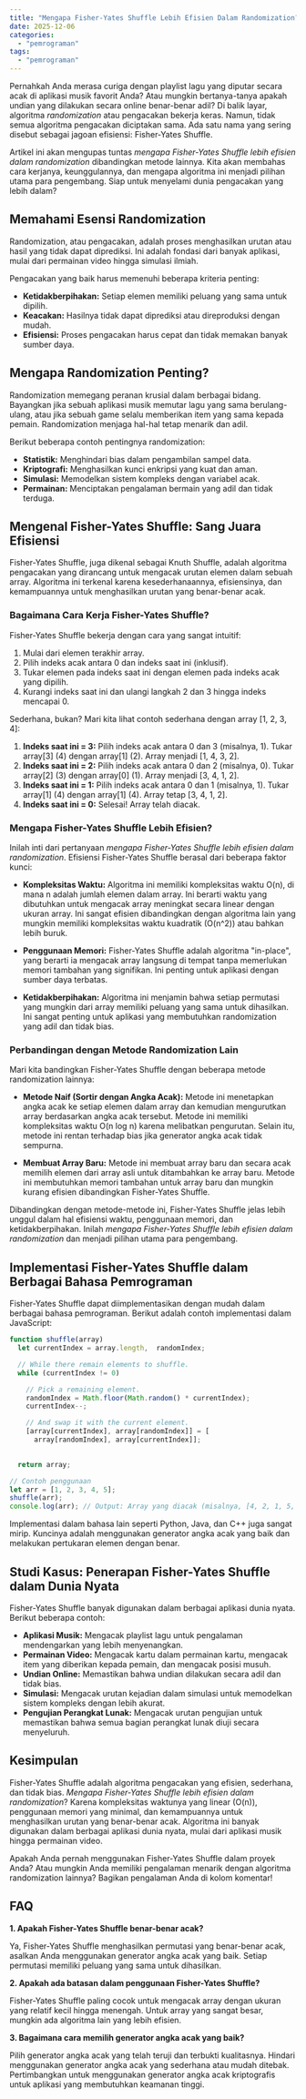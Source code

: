 ```yaml
---
title: "Mengapa Fisher-Yates Shuffle Lebih Efisien Dalam Randomization?"
date: 2025-12-06
categories: 
  - "pemrograman"
tags: 
  - "pemrograman"
---
```


Pernahkah Anda merasa curiga dengan playlist lagu yang diputar secara acak di aplikasi musik favorit Anda? Atau mungkin bertanya-tanya apakah undian yang dilakukan secara online benar-benar adil? Di balik layar, algoritma _randomization_ atau pengacakan bekerja keras. Namun, tidak semua algoritma pengacakan diciptakan sama. Ada satu nama yang sering disebut sebagai jagoan efisiensi: Fisher-Yates Shuffle.

Artikel ini akan mengupas tuntas _mengapa Fisher-Yates Shuffle lebih efisien dalam randomization_ dibandingkan metode lainnya. Kita akan membahas cara kerjanya, keunggulannya, dan mengapa algoritma ini menjadi pilihan utama para pengembang. Siap untuk menyelami dunia pengacakan yang lebih dalam?

## Memahami Esensi Randomization

Randomization, atau pengacakan, adalah proses menghasilkan urutan atau hasil yang tidak dapat diprediksi. Ini adalah fondasi dari banyak aplikasi, mulai dari permainan video hingga simulasi ilmiah.

Pengacakan yang baik harus memenuhi beberapa kriteria penting:

- **Ketidakberpihakan:** Setiap elemen memiliki peluang yang sama untuk dipilih.
- **Keacakan:** Hasilnya tidak dapat diprediksi atau direproduksi dengan mudah.
- **Efisiensi:** Proses pengacakan harus cepat dan tidak memakan banyak sumber daya.

## Mengapa Randomization Penting?

Randomization memegang peranan krusial dalam berbagai bidang. Bayangkan jika sebuah aplikasi musik memutar lagu yang sama berulang-ulang, atau jika sebuah game selalu memberikan item yang sama kepada pemain. Randomization menjaga hal-hal tetap menarik dan adil.

Berikut beberapa contoh pentingnya randomization:

- **Statistik:** Menghindari bias dalam pengambilan sampel data.
- **Kriptografi:** Menghasilkan kunci enkripsi yang kuat dan aman.
- **Simulasi:** Memodelkan sistem kompleks dengan variabel acak.
- **Permainan:** Menciptakan pengalaman bermain yang adil dan tidak terduga.

## Mengenal Fisher-Yates Shuffle: Sang Juara Efisiensi

Fisher-Yates Shuffle, juga dikenal sebagai Knuth Shuffle, adalah algoritma pengacakan yang dirancang untuk mengacak urutan elemen dalam sebuah array. Algoritma ini terkenal karena kesederhanaannya, efisiensinya, dan kemampuannya untuk menghasilkan urutan yang benar-benar acak.

### Bagaimana Cara Kerja Fisher-Yates Shuffle?

Fisher-Yates Shuffle bekerja dengan cara yang sangat intuitif:

1. Mulai dari elemen terakhir array.
2. Pilih indeks acak antara 0 dan indeks saat ini (inklusif).
3. Tukar elemen pada indeks saat ini dengan elemen pada indeks acak yang dipilih.
4. Kurangi indeks saat ini dan ulangi langkah 2 dan 3 hingga indeks mencapai 0.

Sederhana, bukan? Mari kita lihat contoh sederhana dengan array \[1, 2, 3, 4\]:

1. **Indeks saat ini = 3:** Pilih indeks acak antara 0 dan 3 (misalnya, 1). Tukar array\[3\] (4) dengan array\[1\] (2). Array menjadi \[1, 4, 3, 2\].
2. **Indeks saat ini = 2:** Pilih indeks acak antara 0 dan 2 (misalnya, 0). Tukar array\[2\] (3) dengan array\[0\] (1). Array menjadi \[3, 4, 1, 2\].
3. **Indeks saat ini = 1:** Pilih indeks acak antara 0 dan 1 (misalnya, 1). Tukar array\[1\] (4) dengan array\[1\] (4). Array tetap \[3, 4, 1, 2\].
4. **Indeks saat ini = 0:** Selesai! Array telah diacak.

### Mengapa Fisher-Yates Shuffle Lebih Efisien?

Inilah inti dari pertanyaan _mengapa Fisher-Yates Shuffle lebih efisien dalam randomization_. Efisiensi Fisher-Yates Shuffle berasal dari beberapa faktor kunci:

- **Kompleksitas Waktu:** Algoritma ini memiliki kompleksitas waktu O(n), di mana n adalah jumlah elemen dalam array. Ini berarti waktu yang dibutuhkan untuk mengacak array meningkat secara linear dengan ukuran array. Ini sangat efisien dibandingkan dengan algoritma lain yang mungkin memiliki kompleksitas waktu kuadratik (O(n^2)) atau bahkan lebih buruk.
    
- **Penggunaan Memori:** Fisher-Yates Shuffle adalah algoritma "in-place", yang berarti ia mengacak array langsung di tempat tanpa memerlukan memori tambahan yang signifikan. Ini penting untuk aplikasi dengan sumber daya terbatas.
    
- **Ketidakberpihakan:** Algoritma ini menjamin bahwa setiap permutasi yang mungkin dari array memiliki peluang yang sama untuk dihasilkan. Ini sangat penting untuk aplikasi yang membutuhkan randomization yang adil dan tidak bias.
    

### Perbandingan dengan Metode Randomization Lain

Mari kita bandingkan Fisher-Yates Shuffle dengan beberapa metode randomization lainnya:

- **Metode Naif (Sortir dengan Angka Acak):** Metode ini menetapkan angka acak ke setiap elemen dalam array dan kemudian mengurutkan array berdasarkan angka acak tersebut. Metode ini memiliki kompleksitas waktu O(n log n) karena melibatkan pengurutan. Selain itu, metode ini rentan terhadap bias jika generator angka acak tidak sempurna.
    
- **Membuat Array Baru:** Metode ini membuat array baru dan secara acak memilih elemen dari array asli untuk ditambahkan ke array baru. Metode ini membutuhkan memori tambahan untuk array baru dan mungkin kurang efisien dibandingkan Fisher-Yates Shuffle.
    

Dibandingkan dengan metode-metode ini, Fisher-Yates Shuffle jelas lebih unggul dalam hal efisiensi waktu, penggunaan memori, dan ketidakberpihakan. Inilah _mengapa Fisher-Yates Shuffle lebih efisien dalam randomization_ dan menjadi pilihan utama para pengembang.

## Implementasi Fisher-Yates Shuffle dalam Berbagai Bahasa Pemrograman

Fisher-Yates Shuffle dapat diimplementasikan dengan mudah dalam berbagai bahasa pemrograman. Berikut adalah contoh implementasi dalam JavaScript:

```javascript
function shuffle(array) 
  let currentIndex = array.length,  randomIndex;

  // While there remain elements to shuffle.
  while (currentIndex != 0) 

    // Pick a remaining element.
    randomIndex = Math.floor(Math.random() * currentIndex);
    currentIndex--;

    // And swap it with the current element.
    [array[currentIndex], array[randomIndex]] = [
      array[randomIndex], array[currentIndex]];
  

  return array;

// Contoh penggunaan
let arr = [1, 2, 3, 4, 5];
shuffle(arr);
console.log(arr); // Output: Array yang diacak (misalnya, [4, 2, 1, 5, 3])
```

Implementasi dalam bahasa lain seperti Python, Java, dan C++ juga sangat mirip. Kuncinya adalah menggunakan generator angka acak yang baik dan melakukan pertukaran elemen dengan benar.

## Studi Kasus: Penerapan Fisher-Yates Shuffle dalam Dunia Nyata

Fisher-Yates Shuffle banyak digunakan dalam berbagai aplikasi dunia nyata. Berikut beberapa contoh:

- **Aplikasi Musik:** Mengacak playlist lagu untuk pengalaman mendengarkan yang lebih menyenangkan.
- **Permainan Video:** Mengacak kartu dalam permainan kartu, mengacak item yang diberikan kepada pemain, dan mengacak posisi musuh.
- **Undian Online:** Memastikan bahwa undian dilakukan secara adil dan tidak bias.
- **Simulasi:** Mengacak urutan kejadian dalam simulasi untuk memodelkan sistem kompleks dengan lebih akurat.
- **Pengujian Perangkat Lunak:** Mengacak urutan pengujian untuk memastikan bahwa semua bagian perangkat lunak diuji secara menyeluruh.

## Kesimpulan

Fisher-Yates Shuffle adalah algoritma pengacakan yang efisien, sederhana, dan tidak bias. _Mengapa Fisher-Yates Shuffle lebih efisien dalam randomization_? Karena kompleksitas waktunya yang linear (O(n)), penggunaan memori yang minimal, dan kemampuannya untuk menghasilkan urutan yang benar-benar acak. Algoritma ini banyak digunakan dalam berbagai aplikasi dunia nyata, mulai dari aplikasi musik hingga permainan video.

Apakah Anda pernah menggunakan Fisher-Yates Shuffle dalam proyek Anda? Atau mungkin Anda memiliki pengalaman menarik dengan algoritma randomization lainnya? Bagikan pengalaman Anda di kolom komentar!

## FAQ

**1\. Apakah Fisher-Yates Shuffle benar-benar acak?**

Ya, Fisher-Yates Shuffle menghasilkan permutasi yang benar-benar acak, asalkan Anda menggunakan generator angka acak yang baik. Setiap permutasi memiliki peluang yang sama untuk dihasilkan.

**2\. Apakah ada batasan dalam penggunaan Fisher-Yates Shuffle?**

Fisher-Yates Shuffle paling cocok untuk mengacak array dengan ukuran yang relatif kecil hingga menengah. Untuk array yang sangat besar, mungkin ada algoritma lain yang lebih efisien.

**3\. Bagaimana cara memilih generator angka acak yang baik?**

Pilih generator angka acak yang telah teruji dan terbukti kualitasnya. Hindari menggunakan generator angka acak yang sederhana atau mudah ditebak. Pertimbangkan untuk menggunakan generator angka acak kriptografis untuk aplikasi yang membutuhkan keamanan tinggi.
